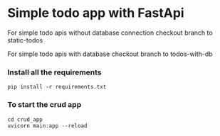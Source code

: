 # Simple todo app with FastApi
For simple todo apis without database connection checkout branch to static-todos

For simple todo apis with database checkout branch to todos-with-db

### Install all the requirements

```
pip install -r requirements.txt
```

### To start the crud app
```
cd crud_app
uvicorn main:app --reload
```

